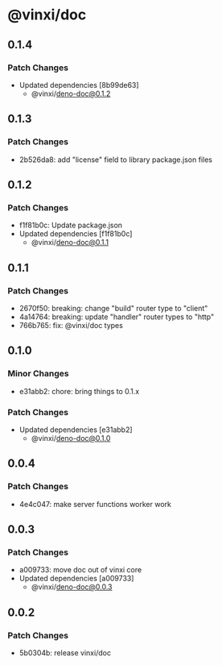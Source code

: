 # @vinxi/doc

## 0.1.4

### Patch Changes

- Updated dependencies [8b99de63]
  - @vinxi/deno-doc@0.1.2

## 0.1.3

### Patch Changes

- 2b526da8: add "license" field to library package.json files

## 0.1.2

### Patch Changes

- f1f81b0c: Update package.json
- Updated dependencies [f1f81b0c]
  - @vinxi/deno-doc@0.1.1

## 0.1.1

### Patch Changes

- 2670f50: breaking: change "build" router type to "client"
- 4a14764: breaking: update "handler" router types to "http"
- 766b765: fix: @vinxi/doc types

## 0.1.0

### Minor Changes

- e31abb2: chore: bring things to 0.1.x

### Patch Changes

- Updated dependencies [e31abb2]
  - @vinxi/deno-doc@0.1.0

## 0.0.4

### Patch Changes

- 4e4c047: make server functions worker work

## 0.0.3

### Patch Changes

- a009733: move doc out of vinxi core
- Updated dependencies [a009733]
  - @vinxi/deno-doc@0.0.3

## 0.0.2

### Patch Changes

- 5b0304b: release vinxi/doc
